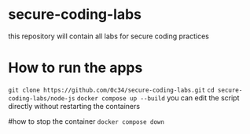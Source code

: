 # secure-coding-labs
this repository will contain all labs for secure coding practices

# How to run the apps
`git clone https://github.com/0c34/secure-coding-labs.git`
`cd secure-coding-labs/node-js`
`docker compose up --build`
you can edit the script directly without restarting the containers

#how to stop the container
`docker compose down`


